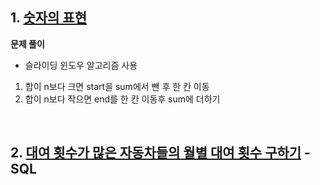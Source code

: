 ## 1. [숫자의 표현](https://school.programmers.co.kr/learn/courses/30/lessons/12924)

**문제 풀이**
- 슬라이딩 윈도우 알고리즘 사용
1. 합이 n보다 크면 start을 sum에서 뺀 후 한 칸 이동
2. 합이 n보다 작으면 end를 한 칸 이동후 sum에 더하기

<br>

## 2. [대여 횟수가 많은 자동차들의 월별 대여 횟수 구하기](https://school.programmers.co.kr/learn/courses/30/lessons/151139) - SQL